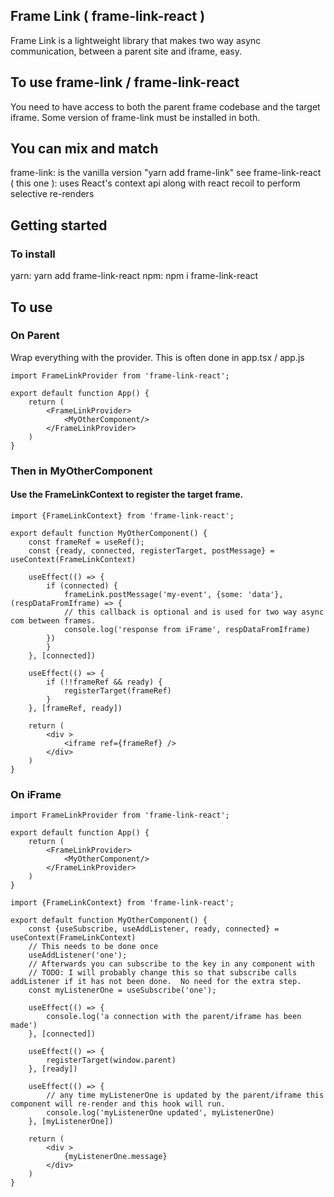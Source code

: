 
## Frame Link ( frame-link-react )

  

Frame Link is a lightweight library that makes two way async communication, between a parent site and iframe, easy.

  

## To use frame-link / frame-link-react
You need to have access to both the parent frame codebase and the target iframe.
Some version of frame-link must be installed in both.
  
## You can mix and match
frame-link: is the vanilla version "yarn add frame-link" see
frame-link-react ( this one ): uses React's context api along with react recoil to perform selective re-renders

## Getting started

### To install

yarn: yarn add frame-link-react
npm: npm i frame-link-react
## To use
### On Parent
Wrap everything with the provider.  This is often done in app.tsx / app.js
```
import FrameLinkProvider from 'frame-link-react';

export default function App() {
	return (
		<FrameLinkProvider>
			<MyOtherComponent/>
		</FrameLinkProvider>
	)
}
```
### Then in MyOtherComponent
#### Use the FrameLinkContext to register the target frame.
```
import {FrameLinkContext} from 'frame-link-react';

export default function MyOtherComponent() {
	const frameRef = useRef();
	const {ready, connected, registerTarget, postMessage} = useContext(FrameLinkContext)

	useEffect(() => {
		if (connected) {
			frameLink.postMessage('my-event', {some: 'data'}, (respDataFromIframe) => {
			// this callback is optional and is used for two way async com between frames.
			console.log('response from iFrame', respDataFromIframe)
		})
		}
	}, [connected])

	useEffect(() => {
		if (!!frameRef && ready) {
			registerTarget(frameRef)
		}
	}, [frameRef, ready])

	return (
		<div >
			<iframe ref={frameRef} />
		</div>
	)
}

```
### On iFrame
```
import FrameLinkProvider from 'frame-link-react';

export default function App() {
	return (
		<FrameLinkProvider>
			<MyOtherComponent/>
		</FrameLinkProvider>
	)
}

```
```
import {FrameLinkContext} from 'frame-link-react';

export default function MyOtherComponent() {
	const {useSubscribe, useAddListener, ready, connected} = useContext(FrameLinkContext)
	// This needs to be done once
	useAddListener('one'); 
	// Afterwards you can subscribe to the key in any component with
	// TODO: I will probably change this so that subscribe calls addListener if it has not been done.  No need for the extra step.
	const myListenerOne = useSubscribe('one');

	useEffect(() => {
		console.log('a connection with the parent/iframe has been made')
	}, [connected])
  
	useEffect(() => {
		registerTarget(window.parent)
	}, [ready])

	useEffect(() => {
		// any time myListenerOne is updated by the parent/iframe this component will re-render and this hook will run.
		console.log('myListenerOne updated', myListenerOne)
	}, [myListenerOne])
  
	return (
		<div >
			{myListenerOne.message}
		</div>
	)
}
```